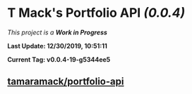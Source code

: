 # T Mack's Portfolio API *(0.0.4)*
*This project is a **Work in Progress***

**Last Update: 12/30/2019, 10:51:11**

**Current Tag: v0.0.4-19-g5344ee5**

## [tamaramack/portfolio-api](https://github.com/tamaramack/portfolio-api)
